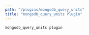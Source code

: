 ```yaml
---
path: "/plugins/mongodb_query_units"
title: "mongodb_query_units Plugin"
---
```

`mongodb_query_units plugin`
